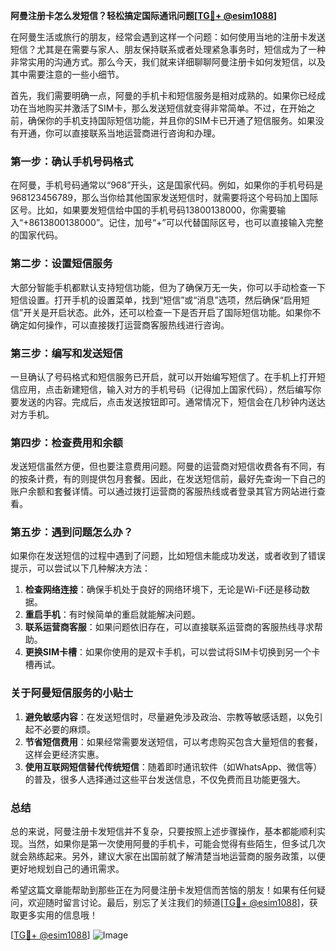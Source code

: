 **阿曼注册卡怎么发短信？轻松搞定国际通讯问题[[TG💪+ @esim1088](https://t.me/s/esim1088)]**

在阿曼生活或旅行的朋友，经常会遇到这样一个问题：如何使用当地的注册卡发送短信？尤其是在需要与家人、朋友保持联系或者处理紧急事务时，短信成为了一种非常实用的沟通方式。那么今天，我们就来详细聊聊阿曼注册卡如何发短信，以及其中需要注意的一些小细节。

首先，我们需要明确一点，阿曼的手机卡和短信服务是相对成熟的。如果你已经成功在当地购买并激活了SIM卡，那么发送短信就变得非常简单。不过，在开始之前，确保你的手机支持国际短信功能，并且你的SIM卡已开通了短信服务。如果没有开通，你可以直接联系当地运营商进行咨询和办理。

### **第一步：确认手机号码格式**
在阿曼，手机号码通常以“968”开头，这是国家代码。例如，如果你的手机号码是968123456789，那么当你给其他国家发送短信时，就需要将这个号码加上国际区号。比如，如果要发短信给中国的手机号码13800138000，你需要输入“+8613800138000”。记住，加号“+”可以代替国际区号，也可以直接输入完整的国家代码。

### **第二步：设置短信服务**
大部分智能手机都默认支持短信功能，但为了确保万无一失，你可以手动检查一下短信设置。打开手机的设置菜单，找到“短信”或“消息”选项，然后确保“启用短信”开关是开启状态。此外，还可以检查一下是否开启了国际短信功能。如果你不确定如何操作，可以直接拨打运营商客服热线进行咨询。

### **第三步：编写和发送短信**
一旦确认了号码格式和短信服务已开启，就可以开始编写短信了。在手机上打开短信应用，点击新建短信，输入对方的手机号码（记得加上国家代码），然后编写你要发送的内容。完成后，点击发送按钮即可。通常情况下，短信会在几秒钟内送达对方手机。

### **第四步：检查费用和余额**
发送短信虽然方便，但也要注意费用问题。阿曼的运营商对短信收费各有不同，有的按条计费，有的则提供包月套餐。因此，在发送短信前，最好先查询一下自己的账户余额和套餐详情。可以通过拨打运营商的客服热线或者登录其官方网站进行查看。

### **第五步：遇到问题怎么办？**
如果你在发送短信的过程中遇到了问题，比如短信未能成功发送，或者收到了错误提示，可以尝试以下几种解决方法：

1. **检查网络连接**：确保手机处于良好的网络环境下，无论是Wi-Fi还是移动数据。
2. **重启手机**：有时候简单的重启就能解决问题。
3. **联系运营商客服**：如果问题依旧存在，可以直接联系运营商的客服热线寻求帮助。
4. **更换SIM卡槽**：如果你使用的是双卡手机，可以尝试将SIM卡切换到另一个卡槽再试。

### **关于阿曼短信服务的小贴士**
1. **避免敏感内容**：在发送短信时，尽量避免涉及政治、宗教等敏感话题，以免引起不必要的麻烦。
2. **节省短信费用**：如果经常需要发送短信，可以考虑购买包含大量短信的套餐，这样会更经济实惠。
3. **使用互联网短信替代传统短信**：随着即时通讯软件（如WhatsApp、微信等）的普及，很多人选择通过这些平台发送信息，不仅免费而且功能更强大。

### **总结**
总的来说，阿曼注册卡发短信并不复杂，只要按照上述步骤操作，基本都能顺利实现。当然，如果你是第一次使用阿曼的手机卡，可能会觉得有些陌生，但多试几次就会熟练起来。另外，建议大家在出国前就了解清楚当地运营商的服务政策，以便更好地规划自己的通讯需求。

希望这篇文章能帮助到那些正在为阿曼注册卡发短信而苦恼的朋友！如果有任何疑问，欢迎随时留言讨论。最后，别忘了关注我们的频道[[TG💪+ @esim1088](https://t.me/s/esim1088)]，获取更多实用的信息哦！

[[TG💪+ @esim1088](https://t.me/s/esim1088)] ![Image](https://i.postimg.cc/4NQfJmqS/Snipaste-2025-05-13-00-14-12.png)